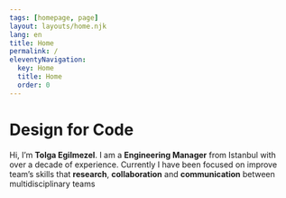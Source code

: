 ```yaml
---
tags: [homepage, page]
layout: layouts/home.njk
lang: en
title: Home
permalink: /
eleventyNavigation:
  key: Home
  title: Home
  order: 0
---
```


# Design for Code

Hi, I’m **Tolga Egilmezel**. I am a **Engineering Manager** from Istanbul with over a decade of experience. Currently I have been focused on improve team’s skills that **research**, **collaboration** and **communication** between multidisciplinary teams

